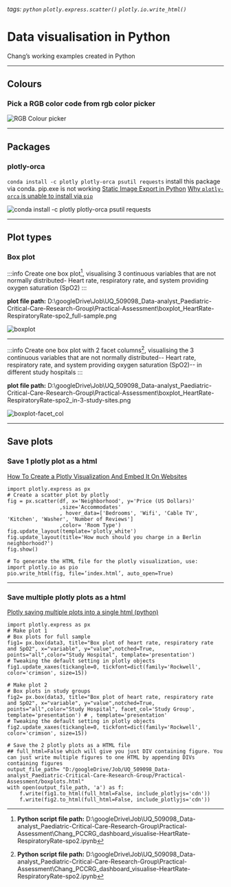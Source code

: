 ###### tags: `python` `plotly.express.scatter()` `plotly.io.write_html()`

# Data visualisation in Python

Chang’s working examples created in Python

---

## Colours

### Pick a RGB color code from rgb color picker

![RGB Colour picker](https://i.imgur.com/hVbdjBO.png)

---

## Packages

### plotly-orca
`conda install -c plotly plotly-orca psutil requests` install this package via conda. pip.exe is not working
[Static Image Export in Python](https://plot.ly/python/static-image-export/)
[Why `plotly-orca` is unable to install via `pip`](https://github.com/plotly/orca/issues/194)

![conda install -c plotly plotly-orca psutil requests](https://i.imgur.com/4EZJRyl.png)

---

## Plot types

### Box plot

:::info
Create one box plot[^1], visualising 3 continuous variables that are not normally distributed- Heart rate, respiratory rate, and system providing oxygen saturation (SpO2)
:::

[^1]: **Python script file path:**
D:\googleDrive\Job\UQ_509098_Data-analyst_Paediatric-Critical-Care-Research-Group\Practical-Assessment\Chang_PCCRG_dashboard_visualise-HeartRate-RespiratoryRate-spo2.ipynb

**plot file path:** 
D:\googleDrive\Job\UQ_509098_Data-analyst_Paediatric-Critical-Care-Research-Group\Practical-Assessment\boxplot_HeartRate-RespiratoryRate-spo2_full-sample.png

![boxplot](https://i.imgur.com/9lHVYKl.png)

---

:::info
Create one box plot with 2 facet columns[^2], visualising the 3 continuous variables that are not normally distributed-- Heart rate, respiratory rate, and system providing oxygen saturation (SpO2)-- in different study hospitals
:::

[^2]: **Python script file path:**
D:\googleDrive\Job\UQ_509098_Data-analyst_Paediatric-Critical-Care-Research-Group\Practical-Assessment\Chang_PCCRG_dashboard_visualise-HeartRate-RespiratoryRate-spo2.ipynb

**plot file path:** 
D:\googleDrive\Job\UQ_509098_Data-analyst_Paediatric-Critical-Care-Research-Group\Practical-Assessment\boxplot_HeartRate-RespiratoryRate-spo2_in-3-study-sites.png

![boxplot-facet_col](https://i.imgur.com/XCDaTlM.png)

---

## Save plots

### Save 1 plotly plot as a html
[How To Create a Plotly Visualization And Embed It On Websites](https://towardsdatascience.com/how-to-create-a-plotly-visualization-and-embed-it-on-websites-517c1a78568b)

```python!
import plotly.express as px
# Create a scatter plot by plotly
fig = px.scatter(df, x='Neighborhood', y='Price (US Dollars)'
                 ,size='Accommodates'
                 , hover_data=['Bedrooms', 'Wifi', 'Cable TV', 'Kitchen', 'Washer', 'Number of Reviews']
                 ,color= 'Room Type')
fig.update_layout(template='plotly_white')
fig.update_layout(title='How much should you charge in a Berlin neighborhood?')
fig.show()

# To generate the HTML file for the plotly visualization, use:
import plotly.io as pio
pio.write_html(fig, file=’index.html’, auto_open=True)
```

---

### Save multiple plotly plots as a html
[Plotly saving multiple plots into a single html (python)](https://stackoverflow.com/questions/59868987/plotly-saving-multiple-plots-into-a-single-html-python)

```python!
import plotly.express as px
# Make plot 1
# Box plots for full sample
fig1= px.box(data3, title="Box plot of heart rate, respiratory rate and SpO2", x="variable", y="value",notched=True, points="all",color="Study Hospital", template='presentation') 
# Tweaking the default setting in plotly objects
fig1.update_xaxes(tickangle=0, tickfont=dict(family='Rockwell', color='crimson', size=15))

# Make plot 2
# Box plots in study groups
fig2= px.box(data3, title="Box plot of heart rate, respiratory rate and SpO2", x="variable", y="value",notched=True, points="all",color="Study Hospital", facet_col='Study Group', template='presentation') # , template='presentation'
# Tweaking the default setting in plotly objects
fig2.update_xaxes(tickangle=0, tickfont=dict(family='Rockwell', color='crimson', size=15))

# Save the 2 plotly plots as a HTML file
## full_html=False which will give you just DIV containing figure. You can just write multiple figures to one HTML by appending DIVs containing figures
output_file_path= "D:/googleDrive/Job/UQ_509098_Data-analyst_Paediatric-Critical-Care-Research-Group/Practical-Assessment/boxplots.html"
with open(output_file_path, 'a') as f:
    f.write(fig1.to_html(full_html=False, include_plotlyjs='cdn'))
    f.write(fig2.to_html(full_html=False, include_plotlyjs='cdn'))
```
